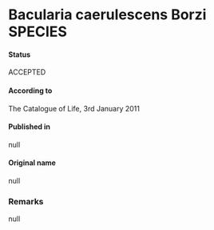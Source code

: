 # Bacularia caerulescens Borzi SPECIES

#### Status
ACCEPTED

#### According to
The Catalogue of Life, 3rd January 2011

#### Published in
null

#### Original name
null

### Remarks
null
